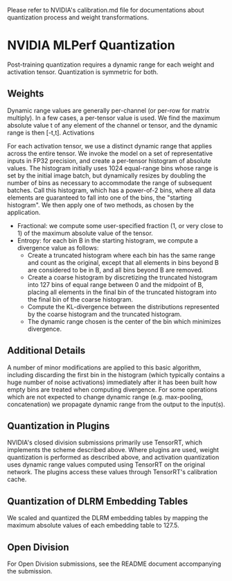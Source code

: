 Please refer to NVIDIA's calibration.md file for documentations about quantization process and weight transformations.

# NVIDIA MLPerf Quantization

Post-training quantization requires a dynamic range for each weight and activation
tensor. Quantization is symmetric for both.

## Weights

Dynamic range values are generally per-channel (or per-row for matrix multiply).
In a few cases, a per-tensor value is used. We find the maximum absolute value t
of any element of the channel or tensor, and the dynamic range is then [-t,t].
Activations

For each activation tensor, we use a distinct dynamic range that applies across the
entire tensor. We invoke the model on a set of representative inputs in FP32 precision,
and create a per-tensor histogram of absolute values. The histogram initially uses
1024 equal-range bins whose range is set by the initial image batch, but dynamically
resizes by doubling the number of bins as necessary to accommodate the range of subsequent
batches. Call this histogram, which has a power-of-2 bins, where all data elements
are guaranteed to fall into one of the bins, the "starting histogram".
We then apply one of two methods, as chosen by the application.

* Fractional: we compute some user-specified fraction (1, or very close to 1) of 
the maximum absolute value of the tensor.
* Entropy: for each bin B in the starting histogram, we compute a divergence value
as follows:
  * Create a truncated histogram where each bin has the same range and count as the original,
except that all elements in bins beyond B are considered to be in B, and all bins
beyond B are removed.
  * Create a coarse histogram by discretizing the truncated histogram into 127 bins of
equal range between 0 and the midpoint of B, placing all elements in the final bin
of the truncated histogram into the final bin of the coarse histogram.
  * Compute the KL-divergence between the distributions represented by the coarse histogram
and the truncated histogram.
  * The dynamic range chosen is the center of the bin which minimizes divergence.

## Additional Details

A number of minor modifications are applied to this basic algorithm, including
discarding the first bin in the histogram (which typically contains a huge number
of noise activations) immediately after it has been built
how empty bins are treated when computing divergence.
For some operations which are not expected to change dynamic range (e.g. max-pooling,
concatenation) we propagate dynamic range from the output to the input(s).

## Quantization in Plugins

NVIDIA's closed division submissions primarily use TensorRT, which implements the
scheme described above. Where plugins are used, weight quantization is performed
as described above, and activation quantization uses dynamic range values computed
using TensorRT on the original network. The plugins access these values through
TensorRT's calibration cache.

## Quantization of DLRM Embedding Tables

We scaled and quantized the DLRM embedding tables by mapping the maximum absolute values of
each embedding table to 127.5.

## Open Division

For Open Division submissions, see the README document accompanying the submission.
